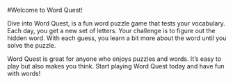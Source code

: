#Welcome to Word Quest!

Dive into Word Quest, is a fun word puzzle game that tests your vocabulary. Each day, you get a new set of letters. Your challenge is to figure out the hidden word. With each guess, you learn a bit more about the word until you solve the puzzle.

Word Quest is great for anyone who enjoys puzzles and words. It’s easy to play but also makes you think. Start playing Word Quest today and have fun with words!
